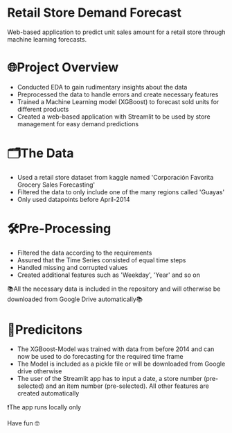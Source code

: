 # Retail Store Demand Forecast
Web-based application to predict unit sales amount for a retail store through machine learning forecasts.

# 🌐Project Overview
- Conducted EDA to gain rudimentary insights about the data
- Preprocessed the data to handle errors and create necessary features
- Trained a Machine Learning model (XGBoost) to forecast sold units for different products
- Created a web-based application with Streamlit to be used by store management for easy demand predictions

# 🗂️The Data
- Used a retail store dataset from kaggle named 'Corporación Favorita Grocery Sales Forecasting'
- Filtered the data to only include one of the many regions called 'Guayas'
- Only used datapoints before April-2014

# 🛠️Pre-Processing 
- Filtered the data according to the requirements
- Assured that the Time Series consisted of equal time steps
- Handled missing and corrupted values
- Created additional features such as 'Weekday', 'Year' and so on

📚All the necessary data is included in the repository and will otherwise be downloaded from Google Drive automatically📚

# 🔑Predicitons
- The XGBoost-Model was trained with data from before 2014 and can now be used to do forecasting for the required time frame
- The Model is included as a pickle file or will be downloaded from Google drive otherwise
- The user of the Streamlit app has to input a date, a store number (pre-selected) and an item number (pre-selected). All other features are created automatically

❗️The app runs locally only

Have fun 🤓
